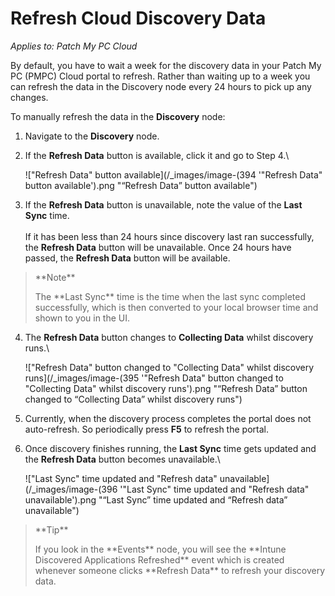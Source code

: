 # Refresh Cloud Discovery Data

_Applies to: Patch My PC Cloud_

By default, you have to wait a week for the discovery data in your Patch My PC (PMPC) Cloud portal to refresh. Rather than waiting up to a week you can refresh the data in the Discovery node every 24 hours to pick up any changes.

To manually refresh the data in the **Discovery** node:

1. Navigate to the **Discovery** node.
2.  If the **Refresh Data** button is available, click it and go to Step 4.\


    !["Refresh Data" button available](/_images/image-(394 '"Refresh Data" button available').png "“Refresh Data” button available")


3. If the **Refresh Data** button is unavailable, note the value of the **Last Sync** time.\
   \
   If it has been less than 24 hours since discovery last ran successfully, the **Refresh Data** button will be unavailable. Once 24 hours have passed, the **Refresh Data** button will be available.

<blockquote class="wp-block-quote">
<p>**Note**</p>
<p>The **Last Sync** time is the time when the last sync completed successfully, which is then converted to your local browser time and shown to you in the UI.</p>
</blockquote>

4.  The **Refresh Data** button changes to **Collecting Data** whilst discovery runs.\


    !["Refresh Data" button changed to "Collecting Data" whilst discovery runs](/_images/image-(395 '"Refresh Data" button changed to "Collecting Data" whilst discovery runs').png "“Refresh Data” button changed to “Collecting Data” whilst discovery runs")
5. Currently, when the discovery process completes the portal does not auto-refresh. So periodically press **F5** to refresh the portal.
6.  Once discovery finishes running, the **Last Sync** time gets updated and the **Refresh Data** button becomes unavailable.\


    !["Last Sync" time updated and "Refresh data" unavailable](/_images/image-(396 '"Last Sync" time updated and "Refresh data" unavailable').png "“Last Sync” time updated and “Refresh data” unavailable")

<blockquote class="wp-block-quote">
<p>**Tip**</p>
<p>If you look in the **Events** node, you will see the **Intune Discovered Applications Refreshed** event which is created whenever someone clicks **Refresh Data** to refresh your discovery data.</p>
</blockquote>